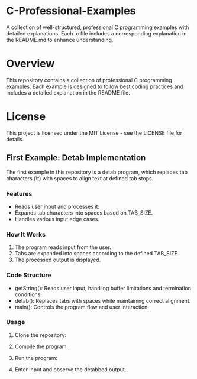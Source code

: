 # C-Professional-Examples
 A collection of well-structured, professional C programming examples with detailed explanations. Each .c file includes a corresponding explanation in the README.md to enhance understanding.



# Overview

This repository contains a collection of professional C programming examples. Each example is designed to follow best coding practices and includes a detailed explanation in the README file.




# License

This project is licensed under the MIT License - see the LICENSE file for details.



## First Example: Detab Implementation

The first example in this repository is a detab program, which replaces tab characters (\t) with spaces to align text at defined tab stops.


### Features

- Reads user input and processes it.
- Expands tab characters into spaces based on TAB_SIZE.
- Handles various input edge cases.


### How It Works

1. The program reads input from the user.
2. Tabs are expanded into spaces according to the defined TAB_SIZE.
3. The processed output is displayed.


### Code Structure

- getString(): Reads user input, handling buffer limitations and termination conditions.
- detab(): Replaces tabs with spaces while maintaining correct alignment.
- main(): Controls the program flow and user interaction.


### Usage

1. Clone the repository:

2. Compile the program:

3. Run the program:

4. Enter input and observe the detabbed output.













